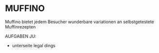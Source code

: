 # MUFFINO
Muffino bietet jedem Besucher wunderbare variationen an selbstgetestete Muffinrezepten


AUFGABEN JU:
 - unterseite legal dings
